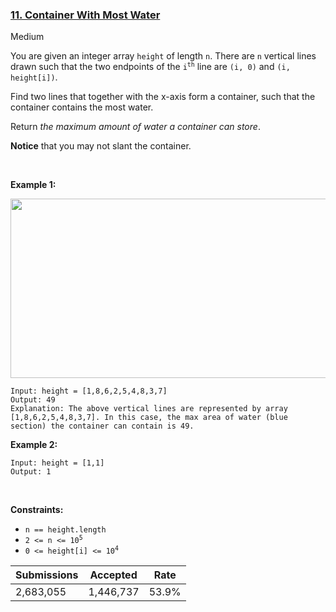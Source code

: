 ### [11. Container With Most Water](https://leetcode.com/problems/container-with-most-water/)

Medium

You are given an integer array `` height `` of length `` n ``. There are `` n `` vertical lines drawn such that the two endpoints of the <code>i<sup>th</sup></code> line are `` (i, 0) `` and `` (i, height[i]) ``.

Find two lines that together with the x-axis form a container, such that the container contains the most water.

Return _the maximum amount of water a container can store_.

__Notice__ that you may not slant the container.

 

__Example 1:__

<img alt="" src="https://s3-lc-upload.s3.amazonaws.com/uploads/2018/07/17/question_11.jpg" style="width: 600px; height: 287px;"/>

```
Input: height = [1,8,6,2,5,4,8,3,7]
Output: 49
Explanation: The above vertical lines are represented by array [1,8,6,2,5,4,8,3,7]. In this case, the max area of water (blue section) the container can contain is 49.
```

__Example 2:__

```
Input: height = [1,1]
Output: 1
```

 

__Constraints:__

*   `` n == height.length ``
*   <code>2 <= n <= 10<sup>5</sup></code>
*   <code>0 <= height[i] <= 10<sup>4</sup></code>

| Submissions    | Accepted     | Rate   |
| -------------- | ------------ | ------ |
| 2,683,055 | 1,446,737 | 53.9% |